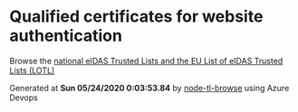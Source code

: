 # Qualified certificates for website authentication 
 Browse the [national eIDAS Trusted Lists and the EU List of eIDAS Trusted Lists (LOTL)](https://webgate.ec.europa.eu/tl-browser/#/) 
 
 
Generated at **Sun 05/24/2020  0:03:53.84** by [node-tl-browse](https://github.com/ymedlop/node-tl-browser) using Azure Devops 
